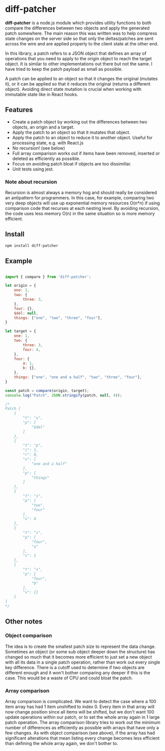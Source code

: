 # diff-patcher

**diff-patcher** is a node.js module which provides utility functions to both compare the differences between two objects and apply the generated patch somewhere.  The main reason this was written was to help compress state changes on the server side so that only the deltas/patches are sent across the wire and are applied properly to the client state at the other end.

In this library, a patch refers to a JSON object that defines an array of operations that you need to apply to the origin object to reach the target object.  It is similar to other implementations out there but not the same.  I have tried to keep the patch payload as small as possible.

A patch can be applied to an object so that it changes the original (mutates it), or it can be applied so that it reduces the original (returns a different object).  Avoiding direct state mutation is crucial when working with immutable state like in React hooks.

## Features

* Create a patch object by working out the differences between two objects, an origin and a target.
* Apply the patch to an object so that it mutates that object.
* Apply the patch to an object to reduce it to another object.  Useful for processing state, e.g. with React.js
* No recursion! (see below)
* Full array comparison works out if items have been removed, inserted or deleted as efficiently as possible.
* Focus on avoiding patch bloat if objects are too dissimillar.
* Unit tests using jest.

### Note about recursion

Recursion is almost always a memory hog and should really be considered an antipattern for programmers.  In this case, for example, comparing two very deep objects will use up exponential memory resources O(n*n) if using comparison code that recurses at each nesting level.  By avoiding recursion, the code uses less memory O(n) in the same situation so is more memory efficient.

## Install

```bash
npm install diff-patcher
```

## Example

```javascript

import { compare } from 'diff-patcher';

let origin = {
    one: 1,
    two: {
        three: 3,
    },
    four: {},
    $del: null,
    things: ["one", "two", "three", "four"],
}

let target = {
    one: 1,
    two: {
        three: 3,
        four: 4,
    },
    four: {
        a: 1,
        b: {},
    },
    things: ["one", "one and a half", "two", "three", "four"],
}

const patch = compare(origin, target);
console.log("Patch", JSON.stringify(patch, null, 4));

/*
Patch [
    {
        "t": "u",
        "p": [
            "$del"
        ]
    },
    {
        "t": "p",
        "i": 1,
        "r": 0,
        "v": [
            "one and a half"
        ],
        "p": [
            "things"
        ]
    },
    {
        "t": "s",
        "p": [
            "two",
            "four"
        ],
        "v": 4
    },
    {
        "t": "s",
        "p": [
            "four",
            "a"
        ],
        "v": 1
    },
    {
        "t": "s",
        "p": [
            "four",
            "b"
        ],
        "v": {}
    }
]
*/

```

## Other notes

### Object comparison

The idea is to create the smallest patch size to represent the data change.  Sometimes an object (or some sub object deeper down the structure) has changed so much that it becomes more efficient to just set a new object with all its data in a single patch operation, rather than work out every single key difference.  There is a cutoff used to determine if two objects are different enough and it won't bother comparing any deeper if this is the case.  This would be a waste of CPU and could bloat the patch.

### Array comparison

Array comparison is complicated.  We want to detect the case where a 100 item array has had 1 item unshifted to index 0.  Every item in that array will now change position since all items will be shifted, but we don't want 100 update operations within our patch, or to set the whole array again in 1 large patch operation.  The array comparison library tries to work out the minimum number of differences as efficiently as possible with arrays that have only a few changes.  As with object comparison (see above), if the array has had significant alterations that mean listing every change becomes less efficient than defining the whole array again, we don't bother to.


